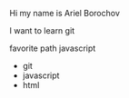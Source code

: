 Hi my name is Ariel Borochov

I want to learn git

favorite path javascript


* git
* javascript
* html
